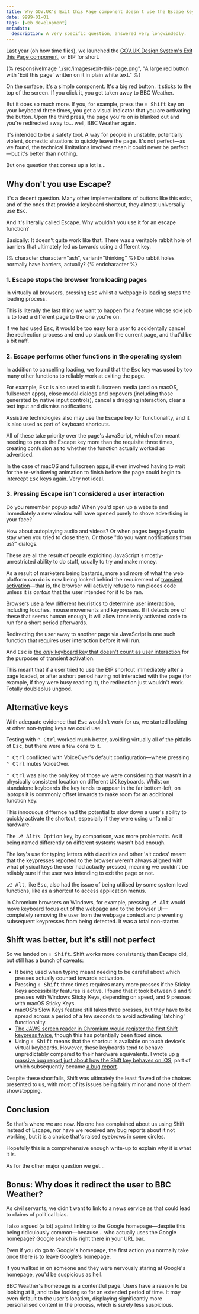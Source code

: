 ```yaml
---
title: Why GOV.UK's Exit this Page component doesn't use the Escape key
date: 9999-01-01
tags: [web development]
metadata:
  description: A very specific question, answered very longwindedly.
---
```


Last year (oh how time flies), we launched the [GOV.UK Design System's Exit this Page component](https://design-system.service.gov.uk/components/exit-this-page/), or EtP for short.

{% responsiveImage "./src/images/exit-this-page.png", "A large red button with 'Exit this page' written on it in plain white text." %}

On the surface, it's a simple component. It's a big red button. It sticks to the top of the screen. If you click it, you get taken away to BBC Weather.

But it does so much more. If you, for example, press the <kbd>⇧ Shift</kbd> key on your keyboard three times, you get a visual indicator that you are activating the button. Upon the third press, the page you're on is blanked out and you're redirected away to... well, BBC Weather again.

It's intended to be a safety tool. A way for people in unstable, potentially violent, domestic situations to quickly leave the page. It's not perfect—as we found, the technical limitations involved mean it could never be perfect—but it's better than nothing.

But one question that comes up a lot is...

## Why don't you use Escape?

It's a decent question. Many other implementations of buttons like this exist, and of the ones that provide a keyboard shortcut, they almost universally use <kbd>Esc</kbd>.

And it's literally called Escape. Why wouldn't you use it for an escape function?

Basically: It doesn't quite work like that. There was a veritable rabbit hole of barriers that ultimately led us towards using a different key.

{% character character="ash", variant="thinking" %}
Do rabbit holes normally have barriers, actually?
{% endcharacter %}

### 1. Escape stops the browser from loading pages

In virtually all browsers, pressing <kbd>Esc</kbd> whilst a webpage is loading stops the loading process.

This is literally the last thing we want to happen for a feature whose sole job is to load a different page to the one you're on.

If we had used <kbd>Esc</kbd>, it would be too easy for a user to accidentally cancel the redirection process and end up stuck on the current page, and that'd be a bit naff.

### 2. Escape performs other functions in the operating system

In addition to cancelling loading, we found that the <kbd>Esc</kbd> key was used by too many other functions to reliably work at exiting the page.

For example, <kbd>Esc</kbd> is also used to exit fullscreen media (and on macOS, fullscreen apps), close modal dialogs and popovers (including those generated by native input controls), cancel a dragging interaction, clear a text input and dismiss notifications.

Assistive technologies also may use the Escape key for functionality, and it is also used as part of keyboard shortcuts.

All of these take priority over the page's JavaScript, which often meant needing to press the Escape key more than the requisite three times, creating confusion as to whether the function actually worked as advertised.

In the case of macOS and fullscreen apps, it even involved having to wait for the re-windowing animation to finish before the page could begin to intercept <kbd>Esc</kbd> keys again. Very not ideal.

### 3. Pressing Escape isn't considered a user interaction

Do you remember popup ads? When you'd open up a website and immediately a new window will have opened purely to shove advertising in your face?

How about autoplaying audio and videos? Or when pages begged you to stay when you tried to close them. Or those "do you want notifications from us?" dialogs.

These are all the result of people exploiting JavaScript's mostly-unrestricted ability to do stuff, usually to try and make money.

As a result of marketers being bastards, more and more of what the web platform can do is now being locked behind the requirement of [transient activation](https://developer.mozilla.org/en-US/docs/Glossary/Transient_activation)—that is, the browser will actively refuse to run pieces code unless it is _certain_ that the user intended for it to be ran.

Browsers use a few different heuristics to determine user interaction, including touches, mouse movements and keypresses. If it detects one of these that seems human enough, it will allow transiently activated code to run for a short period afterwards.

Redirecting the user away to another page via JavaScript is one such function that requires user interaction before it will run.

And <kbd>Esc</kbd> is [the _only_ keyboard key that doesn't count as user interaction](https://html.spec.whatwg.org/multipage/interaction.html#user-activation-processing-model:activation-triggering-input-event) for the purposes of transient activation.

This meant that if a user tried to use the EtP shortcut immediately after a page loaded, or after a short period having not interacted with the page (for example, if they were busy reading it), the redirection just wouldn't work. Totally doubleplus ungood.

## Alternative keys

With adequate evidence that <kbd>Esc</kbd> wouldn't work for us, we started looking at other non-typing keys we could use.

Testing with <kbd>⌃ Ctrl</kbd> worked much better, avoiding virtually all of the pitfalls of <kbd>Esc</kbd>, but there were a few cons to it.

<kbd>⌃ Ctrl</kbd> conflicted with VoiceOver's default configuration—where pressing <kbd>⌃ Ctrl</kbd> mutes VoiceOver.

<kbd>⌃ Ctrl</kbd> was also the only key of those we were considering that wasn't in a physically consistent location on different UK keyboards. Whilst on standalone keyboards the key tends to appear in the far bottom-left, on laptops it is commonly offset inwards to make room for an additional function key.

This innocuous differnce had the potential to slow down a user's ability to quickly activate the shortcut, especially if they were using unfamiliar hardware.

The <kbd>⎇ Alt</kbd>/<kbd>⌥ Option</kbd> key, by comparison, was more problematic. As if being named differently on different systems wasn't bad enough.

The key's use for typing letters with diacritics and other 'alt codes' meant that the keypresses reported to the browser weren't always aligned with what physical keys the user had actually pressed, meaning we couldn't be reliably sure if the user was intending to exit the page or not.

<kbd>⎇ Alt</kbd>, like <kbd>Esc</kbd>, also had the issue of being utilised by some system level functions, like as a shortcut to access application menus.

In Chromium browsers on Windows, for example, pressing <kbd>⎇ Alt</kbd> would move keyboard focus out of the webpage and to the browser UI—completely removing the user from the webpage context and preventing subsequent keypresses from being detected. It was a total non-starter.

## Shift was better, but it's still not perfect

So we landed on <kbd>⇧ Shift</kbd>. Shift works more consistently than Escape did, but still has a bunch of caveats:

- It being used when typing meant needing to be careful about which presses actually counted towards activation.
- Pressing <kbd>⇧ Shift</kbd> three times requires many more presses if the Sticky Keys accessibility features is active. I found that it took between 6 and 9 presses with Windows Sticky Keys, depending on speed, and 9 presses with macOS Sticky Keys.
- macOS's Slow Keys feature still takes three presses, but they have to be spread across a period of a few seconds to avoid activating 'latching' functionality.
- [The JAWS screen reader in Chromium would register the first Shift keypress twice](https://github.com/FreedomScientific/standards-support/issues/699), though this has potentially been fixed since.
- Using <kbd>⇧ Shift</kbd> means that the shortcut is available on touch device's virtual keyboards. However, these keyboards tend to behave unpredictably compared to their hardware equivalents. I wrote up [a massive bug report just about how the Shift key behaves on iOS](https://github.com/alphagov/govuk-frontend/issues/4095), part of which subsequently became [a bug report](https://bugs.webkit.org/show_bug.cgi?id=273681).

Despite these shortfalls, Shift was ultimately the least flawed of the choices presented to us, with most of its issues being fairly minor and none of them showstopping.

## Conclusion

So that's where we are now. No one has complained about us using Shift instead of Escape, nor have we received any bug reports about it not working, but it is a choice that's raised eyebrows in some circles.

Hopefully this is a comprehensive enough write-up to explain why it is what it is.

As for the other major question we get...

## Bonus: Why does it redirect the user to BBC Weather?

As civil servants, we didn't want to link to a news service as that could lead to claims of political bias.

I also argued (a lot) against linking to the Google homepage—despite this being ridiculously common—because... who actually uses the Google homepage? Google search is right there in your URL bar.

Even if you do go to Google's homepage, the first action you normally take once there is to leave Google's homepage.

If you walked in on someone and they were nervously staring at Google's homepage, you'd be suspicious as hell.

BBC Weather's homepage is a contentful page. Users have a reason to be looking at it, and to be looking so for an extended period of time. It may even default to the user's location, displaying significantly more personalised content in the process, which is surely less suspicious.

